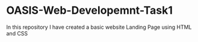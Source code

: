 # OASIS-Web-Developemnt-Task1
In this repository I have created a basic website Landing Page using HTML and CSS
